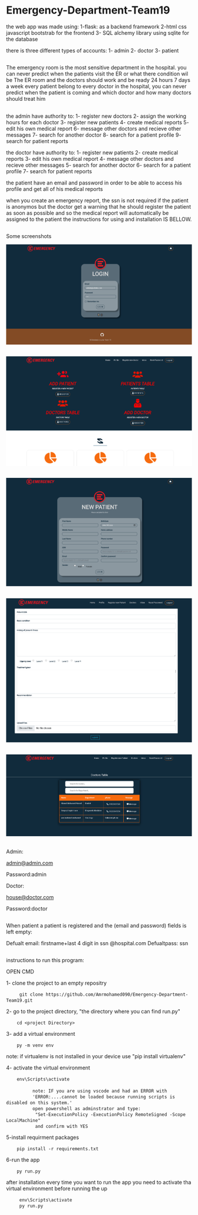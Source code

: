 # Emergency-Department-Team19
the web app was made using:
1-flask: as a backend framework
2-html css javascript bootstrab for the frontend
3- SQL alchemy library using sqlite for the database


there is three different types of accounts:
1- admin
2- doctor
3- patient

##
The emergency room is the most sensitive department in the hospital. you can never predict when the patients visit the ER or what there condition wil be
The ER room and the doctors should work and be ready 24 hours 7 days a week
every patient belong to every doctor in the hospital, you can never predict when the patient is coming and which doctor and how many doctors should treat him
##

the admin have authority to: 
1- register new doctors
2- assign the working hours for each doctor
3- register new patients
4- create medical reports
5- edit his own medical report
6- message other doctors and recieve other messages
7- search for another doctor
8- search for a patient profile
9- search for patient reports

the doctor have authority to:
1- register new patients
2- create medical reports
3- edit his own medical report
4- message other doctors and recieve other messages
5- search for another doctor
6- search for a patient profile
7- search for patient reports

the patient have an email and password in order to be able to access his profile and get all of his medical reports

when you create an emergency report, the ssn is not required if the patient is anonymos but the doctor get a warning that he should register the patient as soon as possible and so the medical report will automatically be assigned to the patient
the instructions for using and installation IS BELLOW. 
##
Some screenshots

<img src="./screenshots/Capture.PNG" alt="Alt text" title="Home page for unauthenticated users">

##

<img src="./screenshots/2.PNG" alt="Alt text" title="Admins Dashboard">

##

<img src="./screenshots/3.PNG" alt="Alt text" title="Registering new patient">

##

<img src="./screenshots/4.PNG" alt="Alt text" title="Creating an emergency report">

##

<img src="./screenshots/6.PNG" alt="Alt text" title="List of registered doctors for contacts">

##

Admin:

admin@admin.com

Password:admin

Doctor:

house@doctor.com

Password:doctor

##

When patient a patient is registered and the (email and password) fields is left empty:

Defualt email: firstname+last 4 digit in ssn @hospital.com
Defualtpass: ssn

##

instructions to run this program:

OPEN CMD

1- clone  the project to an empty repositry

             
         git clone https://github.com/Amrmohamed090/Emergency-Department-Team19.git
              
       

2- go to the project directory, "the directory where you can find run.py"
    
        cd <project Directory>
    

3- add a virtual environment
  
        py -m venv env

note: if virtualenv is not installed in your device use "pip install virtualenv"

4- activate the virtual environment

        env\Scripts\activate
              
              note: IF you are using vscode and had an ERROR with 
              'ERROR:....cannot be loaded because running scripts is disabled on this system.'
              open powershell as adminstrator and type:
               "Set-ExecutionPolicy -ExecutionPolicy RemoteSigned -Scope LocalMachine"
               and confirm with YES
                    

5-install requirment packages

        pip install -r requirements.txt

6-run the app

        py run.py


  after installation every time you want to run the app you need to activate tha virtual environment before running the up
  

         env\Scripts\activate
         py run.py

  
            

